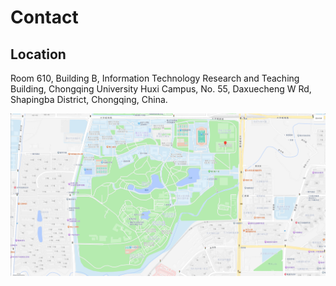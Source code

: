# Contact


## Location
Room 610, Building B, Information Technology Research and Teaching Building, Chongqing University Huxi Campus, No. 55, Daxuecheng W Rd, Shapingba District, Chongqing, China.

![Contact](/contact/map_new.jpg)

